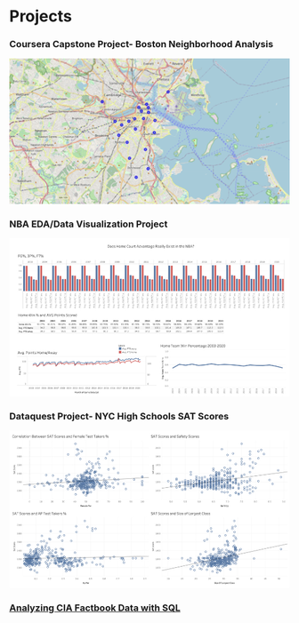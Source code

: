 # Projects

### **Coursera Capstone Project- Boston Neighborhood Analysis**
[<img src="https://raw.githubusercontent.com/bigsunn97/Coursera_Capstone/main/images/Screen%20Shot%202021-02-02%20at%202.55.52%20PM.png">](https://github.com/bigsunn97/Coursera_Capstone)

### **NBA EDA/Data Visualization Project**

[<img src="https://raw.githubusercontent.com/sunnyyan97/sunnyyan97.github.io/main/Regional%204.001.jpeg">](https://github.com/sunnyyan97/NBA-EDA-and-Data-Visualization-Project)

### **Dataquest Project- NYC High Schools SAT Scores**

[<img src="https://raw.githubusercontent.com/sunnyyan97/sunnyyan97.github.io/main/nychighschool.001.jpeg">](https://github.com/sunnyyan97/NYC-High-Schools)

### [**Analyzing CIA Factbook Data with SQL**](https://github.com/sunnyyan97/CIA-Factbook-Analysis-with-SQL)
